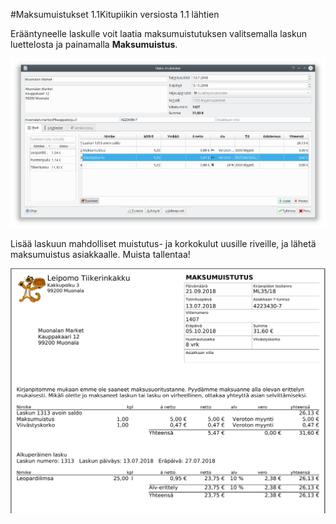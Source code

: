 #Maksumuistukset  <span class=ver>1.1<span class=selite>Kitupiikin versiosta 1.1 lähtien</span></span>

Erääntyneelle laskulle voit laatia maksumuistutuksen valitsemalla laskun luettelosta ja painamalla **Maksumuistus**.

![](ikkuna.png)

Lisää laskuun mahdolliset muistutus- ja korkokulut uusille riveille, ja lähetä maksumuistus asiakkaalle. Muista tallentaa!

![](muistutus.png)
